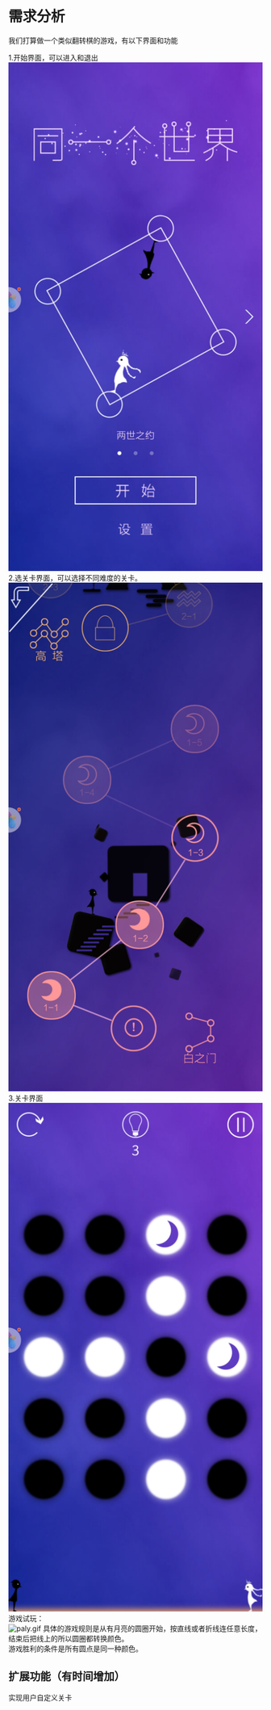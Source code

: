 # 需求分析
我们打算做一个类似翻转棋的游戏，有以下界面和功能  

1.开始界面，可以进入和退出  
![2.jpg](2.jpg)   
2.选关卡界面，可以选择不同难度的关卡。   
![3.jpg](3.jpg)  
3.关卡界面  
![4.jpg](4.jpg)  
游戏试玩：  
![paly.gif](paly.gif)
具体的游戏规则是从有月亮的圆圈开始，按直线或者折线连任意长度，结束后把线上的所以圆圈都转换颜色。  
游戏胜利的条件是所有圆点是同一种颜色。   

## 扩展功能（有时间增加） 
实现用户自定义关卡  




